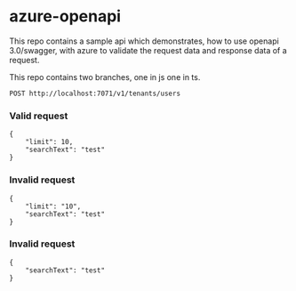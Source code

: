 # azure-openapi

This repo contains a sample api which demonstrates, how to use openapi 3.0/swagger, with azure to validate the request data and response data of a request.

This repo contains two branches, one in js one in ts.

`POST http://localhost:7071/v1/tenants/users`

### Valid request

```
{
    "limit": 10,
    "searchText": "test"
}
```

### Invalid request

```
{
    "limit": "10",
    "searchText": "test"
}
```

### Invalid request

```
{
    "searchText": "test"
}
```
